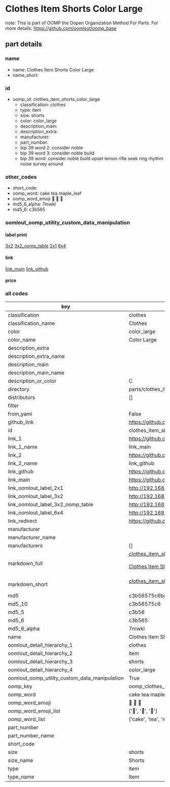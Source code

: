# Clothes Item Shorts Color Large  

note: This is part of OOMP the Oopen Organization Method For Parts. For more details: https://github.com/oomlout/oomp_base

##  part details
  







### name
* name: Clothes Item Shorts Color Large
* name_short: 
### id
* oomp_id: clothes_item_shorts_color_large
  * classification: clothes
  * type: item
  * size: shorts
  * color: color_large
  * description_main: 
  * description_extra: 
  * manufacturer: 
  * part_number: 
  * bip 39 word 2: consider noble
  * bip 39 word 3: consider noble build
  * bip 39 word: consider noble build upset lemon rifle seek ring rhythm noise survey around

### other_codes
* short_code: 
* oomp_word: cake tea maple_leaf
* oomp_word_emoji :cake: :tea: :maple_leaf:
* md5_6_alpha: 7mwkl
* md5_6: c3b565






### oomlout_oomp_utility_custom_data_manipulation
#### label print
[3x2](http://192.168.1.245:1112/?label=oomp%207mwkl)
[3x2_oomp_table](http://192.168.1.108:1112/?label=oomp%207mwkl)
[2x1](http://192.168.1.242:1112/?label=oomp%207mwkl)
[6x4](http://192.168.1.55:1112/?label=oomp%207mwkl)    

#### link

[link_main](https://github.com/oomlout/oomlout_oomp_version_1_messy/tree/main/parts/clothes_item_shorts_color_large) [link_github](https://github.com/oomlout/oomlout_oomp_version_1_messy/tree/main/parts/clothes_item_shorts_color_large)                             

#### price







### all codes 
| key | value |  
| --- | --- |  
| classification | clothes |  
| classification_name | Clothes |  
| color | color_large |  
| color_name | Color Large |  
| description_extra |  |  
| description_extra_name |  |  
| description_main |  |  
| description_main_name |  |  
| description_or_color | C  |  
| directory | parts/clothes_item_shorts_color_large |  
| distributors | [] |  
| filter |  |  
| from_yaml | False |  
| github_link | https://github.com/oomlout/oomlout_oomp_part_src/tree/main/parts/clothes_item_shorts_color_large |  
| id | clothes_item_shorts_color_large |  
| link_1 | https://github.com/oomlout/oomlout_oomp_version_1_messy/tree/main/parts/clothes_item_shorts_color_large |  
| link_1_name | link_main |  
| link_2 | https://github.com/oomlout/oomlout_oomp_version_1_messy/tree/main/parts/clothes_item_shorts_color_large |  
| link_2_name | link_github |  
| link_github | https://github.com/oomlout/oomlout_oomp_version_1_messy/tree/main/parts/clothes_item_shorts_color_large |  
| link_main | https://github.com/oomlout/oomlout_oomp_version_1_messy/tree/main/parts/clothes_item_shorts_color_large |  
| link_oomlout_label_2x1 | http://192.168.1.242:1112/?label=oomp%207mwkl |  
| link_oomlout_label_3x2 | http://192.168.1.245:1112/?label=oomp%207mwkl |  
| link_oomlout_label_3x2_oomp_table | http://192.168.1.108:1112/?label=oomp%207mwkl |  
| link_oomlout_label_6x4 | http://192.168.1.55:1112/?label=oomp%207mwkl |  
| link_redirect | https://github.com/oomlout/oomlout_oomp_version_1_messy/tree/main/parts/clothes_item_shorts_color_large |  
| manufacturer |  |  
| manufacturer_name |  |  
| manufacturers | [] |  
| markdown_full | [clothes_item_shorts_color_large](none)<br>[](none)<br>[Clothes Item Shorts Color Large](none)<br><br> |  
| markdown_short | [clothes_item_shorts_color_large](none)<br><br> |  
| md5 | c3b56575c6ba1862e6bfeef23ba5697a |  
| md5_10 | c3b56575c6 |  
| md5_5 | c3b56 |  
| md5_6 | c3b565 |  
| md5_6_alpha | 7mwkl |  
| name | Clothes Item Shorts Color Large |  
| oomlout_detail_hierarchy_1 | clothes |  
| oomlout_detail_hierarchy_2 | item |  
| oomlout_detail_hierarchy_3 | shorts |  
| oomlout_detail_hierarchy_4 | color_large |  
| oomlout_oomp_utility_custom_data_manipulation | True |  
| oomp_key | oomp_clothes_item_shorts_color_large |  
| oomp_word | cake tea maple_leaf |  
| oomp_word_emoji | :cake: :tea: :maple_leaf: |  
| oomp_word_emoji_list | [':cake:', ':tea:', ':maple_leaf:'] |  
| oomp_word_list | ['cake', 'tea', 'maple_leaf'] |  
| part_number |  |  
| part_number_name |  |  
| short_code |  |  
| size | shorts |  
| size_name | Shorts |  
| type | item |  
| type_name | Item |  
